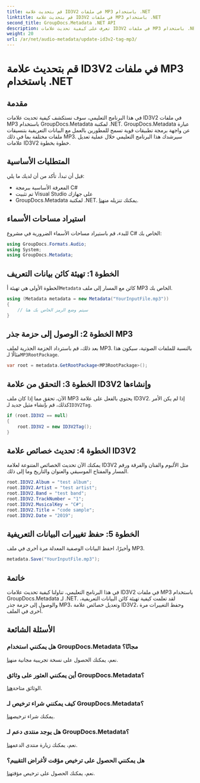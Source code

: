 ```yaml
---
title: قم بتحديث علامة ID3V2 في ملفات MP3 باستخدام .NET
linktitle: قم بتحديث علامة ID3V2 في ملفات MP3 باستخدام .NET
second_title: GroupDocs.Metadata .NET API
description: تعرف على كيفية تحديث علامات ID3V2 في ملفات MP3 باستخدام .NET مع GroupDocs.Metadata لإدارة الملفات بكفاءة.
weight: 20
url: /ar/net/audio-metadata/update-id3v2-tag-mp3/
---
```


# قم بتحديث علامة ID3V2 في ملفات MP3 باستخدام .NET

## مقدمة
في هذا البرنامج التعليمي، سوف نستكشف كيفية تحديث علامات ID3V2 في ملفات MP3 باستخدام GroupDocs.Metadata لمكتبة .NET. GroupDocs.Metadata عبارة عن واجهة برمجة تطبيقات قوية تسمح للمطورين بالعمل مع البيانات التعريفية بتنسيقات ملفات مختلفة بما في ذلك MP3. سيرشدك هذا البرنامج التعليمي خلال عملية تعديل علامات ID3V2 خطوة بخطوة.
## المتطلبات الأساسية
قبل أن تبدأ، تأكد من أن لديك ما يلي:
- المعرفة الأساسية ببرمجة C#
- تم تثبيت Visual Studio على جهازك
-  GroupDocs.Metadata لمكتبة .NET. يمكنك تنزيله من[هنا](https://releases.groupdocs.com/metadata/net/).

## استيراد مساحات الأسماء
للبدء، قم باستيراد مساحات الأسماء الضرورية في مشروع C# الخاص بك:
```csharp
using GroupDocs.Formats.Audio;
using System;
using GroupDocs.Metadata;
```
## الخطوة 1: تهيئة كائن بيانات التعريف
 الخطوة الأولى هي تهيئة أ`Metadata` كائن مع المسار إلى ملف MP3 الخاص بك.
```csharp
using (Metadata metadata = new Metadata("YourInputFile.mp3"))
{
    // سيتم وضع الرمز الخاص بك هنا
}
```
## الخطوة 2: الوصول إلى حزمة جذر MP3
 بعد ذلك، قم باسترداد الحزمة الجذرية لملف MP3. بالنسبة للملفات الصوتية، سيكون هذا مثالًا لـ`MP3RootPackage`.
```csharp
var root = metadata.GetRootPackage<MP3RootPackage>();
```
## الخطوة 3: التحقق من علامة ID3V2 وإنشاءها
 الآن، تحقق مما إذا كان ملف MP3 يحتوي بالفعل على علامة ID3V2. إذا لم يكن الأمر كذلك، قم بإنشاء مثيل جديد لـ`ID3V2Tag`.
```csharp
if (root.ID3V2 == null)
{
    root.ID3V2 = new ID3V2Tag();
}
```
## الخطوة 4: تحديث خصائص علامة ID3V2
يمكنك الآن تحديث الخصائص المتنوعة لعلامة ID3V2 مثل الألبوم والفنان والفرقة ورقم المسار والمفتاح الموسيقي والعنوان والتاريخ وما إلى ذلك.
```csharp
root.ID3V2.Album = "test album";
root.ID3V2.Artist = "test artist";
root.ID3V2.Band = "test band";
root.ID3V2.TrackNumber = "1";
root.ID3V2.MusicalKey = "C#";
root.ID3V2.Title = "code sample";
root.ID3V2.Date = "2019";
```
## الخطوة 5: حفظ تغييرات البيانات التعريفية
وأخيرًا، احفظ البيانات الوصفية المعدلة مرة أخرى في ملف MP3.
```csharp
metadata.Save("YourInputFile.mp3");
```

## خاتمة
في هذا البرنامج التعليمي، تناولنا كيفية تحديث علامات ID3V2 في ملفات MP3 باستخدام GroupDocs.Metadata لـ .NET. لقد تعلمت كيفية تهيئة كائن البيانات التعريفية، والوصول إلى حزمة جذر MP3، وتعديل خصائص علامة ID3V2، وحفظ التغييرات مرة أخرى في الملف.

## الأسئلة الشائعة
### هل يمكنني استخدام GroupDocs.Metadata مجانًا؟
 نعم، يمكنك الحصول على نسخة تجريبية مجانية من[هنا](https://releases.groupdocs.com/).
### أين يمكنني العثور على وثائق GroupDocs.Metadata؟
 الوثائق متاحة[هنا](https://tutorials.groupdocs.com/metadata/net/).
### كيف يمكنني شراء ترخيص لـ GroupDocs.Metadata؟
 يمكنك شراء ترخيص[هنا](https://purchase.groupdocs.com/buy).
### هل يوجد منتدى دعم لـ GroupDocs.Metadata؟
 نعم، يمكنك زيارة منتدى الدعم[هنا](https://forum.groupdocs.com/c/metadata/14).
### هل يمكنني الحصول على ترخيص مؤقت لأغراض التقييم؟
 نعم، يمكنك الحصول على ترخيص مؤقت[هنا](https://purchase.groupdocs.com/temporary-license/).